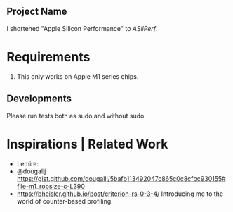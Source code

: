 
## Project Name
I shortened "Apple Silicon Performance" to *ASilPerf*.

# Requirements
1. This only works on Apple M1 series chips.

## Developments
Please run tests both as sudo and without sudo.


# Inspirations | Related Work
* Lemire: 
* @dougallj
https://gist.github.com/dougallj/5bafb113492047c865c0c8cfbc930155#file-m1_robsize-c-L390
* https://bheisler.github.io/post/criterion-rs-0-3-4/ Introducing me to the world of counter-based profiling.
